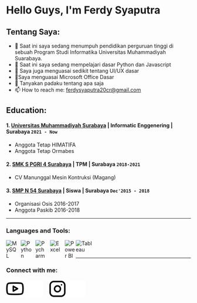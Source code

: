 # Hello Guys, I'm Ferdy Syaputra
## Tentang Saya:
- 🔭 Saat ini saya sedang menumpuh pendidikan perguruan tinggi di sebuah Program Studi Informatika Universitas Muhammadiyah Suarabaya.
- 🔭 Saat ini saya sedang mempelajari dasar Python dan Javascript
- 🔭 Saya juga menguasai sedikit tentang UI/UX dasar
- 🔭Saya menguasai Microsoft Office Dasar
- 💬 Tanyakan padaku tentang apa saja
- 📫 How to reach me: ferdysyaputra20cr@gmail.com

## Education:

####  1. [Universitas Muhammadiyah Surabaya](https://www.um-surabaya.ac.id/) | Informatic Enggenering | Surabaya `2021 - Now`
   - Anggota Tetap HIMATIFA  
   - Anggota Tetap Ormabes
     
 #### 2. [SMK S PGRI 4 Surabaya](https://www.smkpgri4sby.sch.id/) | TPM | Surabaya `2018-2021`
   - CV Manunggal Mesin Kontruksi (Magang)

####  3. [SMP N 54 Surabaya](http://smpn54surabaya.mysch.id/) | Siswa | Surabaya `Dec'2015 - 2018`
  
   - Organisasi Osis 2016-2017
   - Anggota Paskib 2016-2018
 

---

### Languages and Tools:

[<img align="left" alt="MySQL" width="30px" src="https://cdn.jsdelivr.net/gh/devicons/devicon/icons/mysql/mysql-original.svg" style="padding-right:10px;" />][webdev]
[<img align="left" alt="Python" width="30px" src="https://upload.wikimedia.org/wikipedia/commons/thumb/c/c3/Python-logo-notext.svg/110px-Python-logo-notext.svg.png?20100317150552" style="padding-right:10px;" />][webdev]
[<img align="left" alt="Pycharm" width="30px" src="https://upload.wikimedia.org/wikipedia/commons/thumb/1/1d/PyCharm_Icon.svg/220px-PyCharm_Icon.svg.png" style="padding-right:10px;" />][webdev]
[<img align="left" alt="Excel" width="30px" src="https://is2-ssl.mzstatic.com/image/thumb/Purple126/v4/a8/fd/5a/a8fd5a84-c6f1-355f-3b9f-6e86598efaa3/XCEL.png/1200x630bb.png" style="padding-right:10px;" />][webdev]
[<img align="left" alt="Power BI" width="30px" src="https://powerbi.microsoft.com/pictures/application-logos/svg/powerbi.svg" style="padding-right:0px;" />][webdev]
[<img align="left" alt="Tableau" width="50px" src="https://logos-world.net/wp-content/uploads/2021/10/Tableau-Symbol.png" style="padding-right:10px;" />][webdev]

<br />
<br />

---
### Connect with me:

[![website](./img/youtube-light.svg)](https://www.youtube.com/channel/UCJtmUQL6l0Ca2isFs9IEyww#gh-light-mode-only)
[![website](./img/youtube-dark.svg)](https://www.youtube.com/channel/UCJtmUQL6l0Ca2isFs9IEyww#gh-dark-mode-only)
&nbsp;&nbsp;
[![website](./img/instagram-light.svg)](https://www.instagram.com/feeerdyyy_/#gh-light-mode-only)
[![website](./img/instagram-dark.svg)](https://www.instagram.com/feeerdyyy_/#gh-dark-mode-only)



[webdev]: https://github.com/vincentwidyan/vincentwidyan






